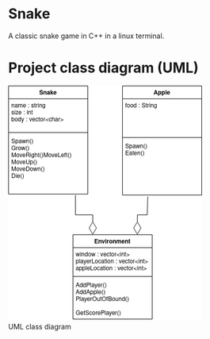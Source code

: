 # Snake
A classic snake game in C++ in a linux terminal.

# Project class diagram (UML)
![alt text](https://github.com/greg-lee-surf/Snake/blob/main/ClassDiagram.png)  
UML class diagram
